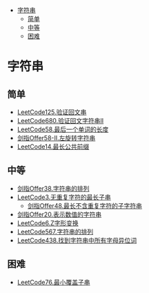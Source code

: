 <!-- TOC -->

- [字符串](#字符串)
  - [简单](#简单)
  - [中等](#中等)
  - [困难](#困难)

<!-- /TOC -->
# 字符串
## 简单
- [LeetCode125.验证回文串](docs/LeetCode125.验证回文串.md)
- [LeetCode680.验证回文字符串Ⅱ](docs/LeetCode680.验证回文字符串Ⅱ.md)
- [LeetCode58.最后一个单词的长度](docs/LeetCode58.最后一个单词的长度.md)
- [剑指Offer58-II.左旋转字符串](docs/剑指Offer58-II.左旋转字符串.md)
- [LeetCode14.最长公共前缀](docs/LeetCode14.最长公共前缀.md)
## 中等
- [剑指Offer38.字符串的排列](docs/剑指Offer38.字符串的排列.md)
- [LeetCode3.无重复字符的最长子串](docs/LeetCode3.无重复字符的最长子串.md) 
  - [剑指Offer48.最长不含重复字符的子字符串](docs/剑指Offer48.最长不含重复字符的子字符串.md) 
- [剑指Offer20.表示数值的字符串](docs/剑指Offer20.表示数值的字符串.md)
- [LeetCode6.Z字形变换](docs/LeetCode6.Z字形变换.md)
- [LeetCode567.字符串的排列](docs/LeetCode567.字符串的排列.md)
- [LeetCode438.找到字符串中所有字母异位词](docs/LeetCode438.找到字符串中所有字母异位词.md)
## 困难
- [LeetCode76.最小覆盖子串](docs/LeetCode76.最小覆盖子串.md)